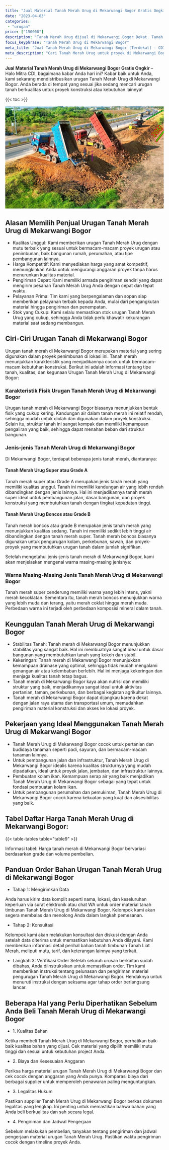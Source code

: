 ```yaml
---
title: "Jual Material Tanah Merah Urug di Mekarwangi Bogor Gratis Ongkir"
date: "2023-04-03"
categories:
 - "urugan"
price: ["150000"]
description: "Tanah Merah Urug dijual di Mekarwangi Bogor Dekat. Tanah Merah Urug ini sering digunakan dalam proyek konstruksi sebagai bahan urugan yang berkualitas dan tepat guna. Hubungi kami untuk informasi lebih lanjut."
focus_keyphrase: "Tanah Merah Urug di Mekarwangi Bogor"
meta_title: "Jual Tanah Merah Urug di Mekarwangi Bogor [Terdekat] - CDI"
meta_description: "Cari Tanah Merah Urug untuk proyek di Mekarwangi Bogor? Kami menyediakan Tanah Merah Urug berkualitas untuk urugan lahan. Raih penawaran terbaik sekarang."
---
```


**Jual Material Tanah Merah Urug di Mekarwangi Bogor Gratis Ongkir** – Halo Mitra CDI, bagaimana kabar Anda hari ini? Kabar baik untuk Anda, kami sekarang mendistribusikan urugan Tanah Merah Urug di Mekarwangi Bogor. Anda berada di tempat yang sesuai jika sedang mencari urugan tanah berkualitas untuk proyek konstruksi atau kebutuhan lainnya!

{{< toc >}}

![Jual Material Tanah Merah Urug di Mekarwangi Bogor Gratis Ongkir](/images/tanah/tanah-urug-17.jpg)

## Alasan Memilih Penjual Urugan Tanah Merah Urug di Mekarwangi Bogor

*   Kualitas Unggul: Kami memberikan urugan Tanah Merah Urug dengan mutu terbaik yang sesuai untuk bermacam-macam proyek urugan atau penimbunan, baik bangunan rumah, perumahan, atau tipe pembangunan lainnya.
*   Harga Kompetitif: Kami menyediakan harga yang amat kompetitif, memungkinkan Anda untuk mengurangi anggaran proyek tanpa harus menurunkan kualitas material.
*   Pengiriman Cepat: Kami memiliki armada pengiriman sendiri yang dapat mengirim pesanan Tanah Merah Urug Anda dengan cepat dan tepat waktu.
*   Pelayanan Prima: Tim kami yang berpengalaman dan sopan siap memberikan pelayanan terbaik kepada Anda, mulai dari pengangkutan material hingga pengiriman dan penempatan.
*   Stok yang Cukup: Kami selalu memastikan stok urugan Tanah Merah Urug yang cukup, sehingga Anda tidak perlu khawatir kekurangan material saat sedang membangun. 

## Ciri-Ciri Urugan Tanah di Mekarwangi Bogor

Urugan tanah merah di Mekarwangi Bogor merupakan material yang sering digunakan dalam proyek penimbunan di lokasi ini. Tanah merah menunjukkan karakteristik yang menjadikannya cocok untuk bermacam-macam kebutuhan konstruksi. Berikut ini adalah informasi tentang tipe tanah, kualitas, dan kegunaan Urugan Tanah Merah Urug di Mekarwangi Bogor:

### Karakteristik Fisik Urugan Tanah Merah Urug di Mekarwangi Bogor

Urugan tanah merah di Mekarwangi Bogor biasanya menunjukkan bentuk fisik yang cukup kering. Kandungan air dalam tanah merah ini relatif rendah, sehingga mudah untuk diolah dan digunakan dalam proyek konstruksi. Selain itu, struktur tanah ini sangat kompak dan memiliki kemampuan pengaliran yang baik, sehingga dapat menahan beban dari struktur bangunan.

### Jenis-jenis Tanah Merah Urug di Mekarwangi Bogor

Di Mekarwangi Bogor, terdapat beberapa jenis tanah merah, diantaranya:

#### Tanah Merah Urug Super atau Grade A

Tanah merah super atau Grade A merupakan jenis tanah merah yang memiliki kualitas unggul. Tanah ini memiliki kandungan air yang lebih rendah dibandingkan dengan jenis lainnya. Hal ini menjadikannya tanah merah super ideal untuk pembangunan jalan, dasar bangunan, dan proyek konstruksi yang membutuhkan tanah dengan tingkat kepadatan tinggi.

#### Tanah Merah Urug Boncos atau Grade B

Tanah merah boncos atau grade B merupakan jenis tanah merah yang menunjukkan kualitas sedang. Tanah ini memiliki sedikit lebih tinggi air dibandingkan dengan tanah merah super. Tanah merah boncos biasanya digunakan untuk pengurugan kolam, perkebunan, sawah, dan proyek-proyek yang membutuhkan urugan tanah dalam jumlah signifikan.

Setelah mengetahui jenis-jenis tanah merah di Mekarwangi Bogor, kami akan menjelaskan mengenai warna masing-masing jenisnya:

### Warna Masing-Masing Jenis Tanah Merah Urug di Mekarwangi Bogor

Tanah merah super cenderung memiliki warna yang lebih intens, yakni merah kecoklatan. Sementara itu, tanah merah boncos menunjukkan warna yang lebih muda dan terang, yaitu merah coklat hingga merah muda. Perbedaan warna ini terjadi oleh perbedaan komposisi mineral dalam tanah.

## Keunggulan Tanah Merah Urug di Mekarwangi Bogor

*   Stabilitas Tanah: Tanah merah di Mekarwangi Bogor menunjukkan stabilitas yang sangat baik. Hal ini membuatnya sangat ideal untuk dasar bangunan yang membutuhkan tanah yang kokoh dan stabil.
*   Kekeringan: Tanah merah di Mekarwangi Bogor menunjukkan kemampuan drainase yang optimal, sehingga tidak mudah mengalami genangan air atau kelembaban berlebih. Hal ini menjaga kekeringan dan menjaga kualitas tanah tetap bagus.
*   Tanah merah di Mekarwangi Bogor kaya akan nutrisi dan memiliki struktur yang baik, menjadikannya sangat ideal untuk aktivitas pertanian, taman, perkebunan, dan berbagai kegiatan agrikultur lainnya.
*   Tanah merah di Mekarwangi Bogor dapat dijangkau karena dekat dengan jalan raya utama dan transportasi umum, memudahkan pengiriman material konstruksi dan akses ke lokasi proyek.

## Pekerjaan yang Ideal Menggunakan Tanah Merah Urug di Mekarwangi Bogor

*   Tanah Merah Urug di Mekarwangi Bogor cocok untuk pertanian dan budidaya tanaman seperti padi, sayuran, dan bermacam-macam tanaman lainnya.
*   Untuk pembangunan jalan dan infrastruktur, Tanah Merah Urug di Mekarwangi Bogor idealis karena kualitas strukturnya yang mudah dipadatkan, ideal untuk proyek jalan, jembatan, dan infrastruktur lainnya.
*   Pembuatan kolam ikan. Kemampuan serap air yang baik menjadikan Tanah Merah Urug di Mekarwangi Bogor sebagai yang tepat untuk fondasi pembuatan kolam ikan.
*   Untuk pembangunan perumahan dan pemukiman, Tanah Merah Urug di Mekarwangi Bogor cocok karena kekuatan yang kuat dan aksesibilitas yang baik.

## Tabel Daftar Harga Tanah Merah Urug di Mekarwangi Bogor:

{{< table-tables table="table9" >}}

Informasi tabel: Harga tanah merah di Mekarwangi Bogor bervariasi berdasarkan grade dan volume pembelian.

## Panduan Order Bahan Urugan Tanah Merah Urug di Mekarwangi Bogor

*   Tahap 1: Mengirimkan Data

Anda harus kirim data komplit seperti nama, lokasi, dan keseluruhan keperluan via surat elektronik atau chat WA untuk order material tanah timbunan Tanah Merah Urug di Mekarwangi Bogor. Kelompok kami akan segera membalas dan menolong Anda dalam langkah pemesanan.
*   Tahap 2: Konsultasi

Kelompok kami akan melakukan konsultasi dan diskusi dengan Anda setelah data diterima untuk memastikan kebutuhan Anda dilayani. Kami memberikan informasi detail perihal bahan tanah timbunan Tanah Liat Merah, meliputi mutu, tarif, dan keterangan lainnya yang terkait.
*   Langkah 3: Verifikasi Order
Setelah seluruh urusan berkaitan sudah dibahas, Anda diinstruksikan untuk memastikan order. Tim kami memberikan instruksi tentang pelunasan dan pengiriman material pengurugan Tanah Merah Urug di Mekarwangi Bogor. Hendaknya untuk menuruti instruksi dengan seksama agar tahap order berlangsung lancar.

## Beberapa Hal yang Perlu Diperhatikan Sebelum Anda Beli Tanah Merah Urug di Mekarwangi Bogor

*   1\. Kualitas Bahan

Ketika membeli Tanah Merah Urug di Mekarwangi Bogor, perhatikan baik-baik kualitas bahan yang dijual. Cek material yang dipilih memiliki mutu tinggi dan sesuai untuk kebutuhan project Anda.
*   2\. Biaya dan Kesesuaian Anggaran

Periksa harga material urugan Tanah Merah Urug di Mekarwangi Bogor dan cek cocok dengan anggaran yang Anda punya. Komparasi biaya dari berbagai supplier untuk memperoleh penawaran paling menguntungkan.
*   3\. Legalitas Hukum

Pastikan supplier Tanah Merah Urug di Mekarwangi Bogor berkas dokumen legalitas yang lengkap. Ini penting untuk memastikan bahwa bahan yang Anda beli berkualitas dan sah secara legal.
*   4\. Pengiriman dan Jadwal Pengerjaan

Sebelum melakukan pembelian, tanyakan tentang pengiriman dan jadwal pengerjaan material urugan Tanah Merah Urug. Pastikan waktu pengiriman cocok dengan timeline proyek Anda.